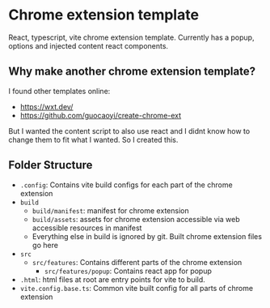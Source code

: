 # Chrome extension template

React, typescript, vite chrome extension template. Currently has a popup, options and injected content react components.


## Why make another chrome extension template?

I found other templates online:
* https://wxt.dev/
* https://github.com/guocaoyi/create-chrome-ext

But I wanted the content script to also use react and I didnt know how to change them
to fit what I wanted. So I created this.

## Folder Structure
* `.config`: Contains vite build configs for each part of the chrome extension
* `build`
  * `build/manifest`: manifest for chrome extension
  * `build/assets`: assets for chrome extension accessible via web accessible resources in manifest
  * Everything else in build is ignored by git. Built chrome extension files go here
* `src`
  * `src/features`: Contains different parts of the chrome extension
    * `src/features/popup`: Contains react app for popup
* `.html`: html files at root are entry points for vite to build.
* `vite.config.base.ts`: Common vite built config for all parts of chrome extension
